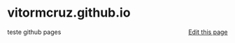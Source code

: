 # vitormcruz.github.io

<a style="float: right;" href="{{ site.github.repository_url }}/edit/{{ path }}">Edit this page</a>

teste github pages
